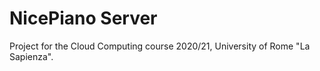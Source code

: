 # NicePiano Server

Project for the Cloud Computing course 2020/21, University of Rome "La Sapienza".
